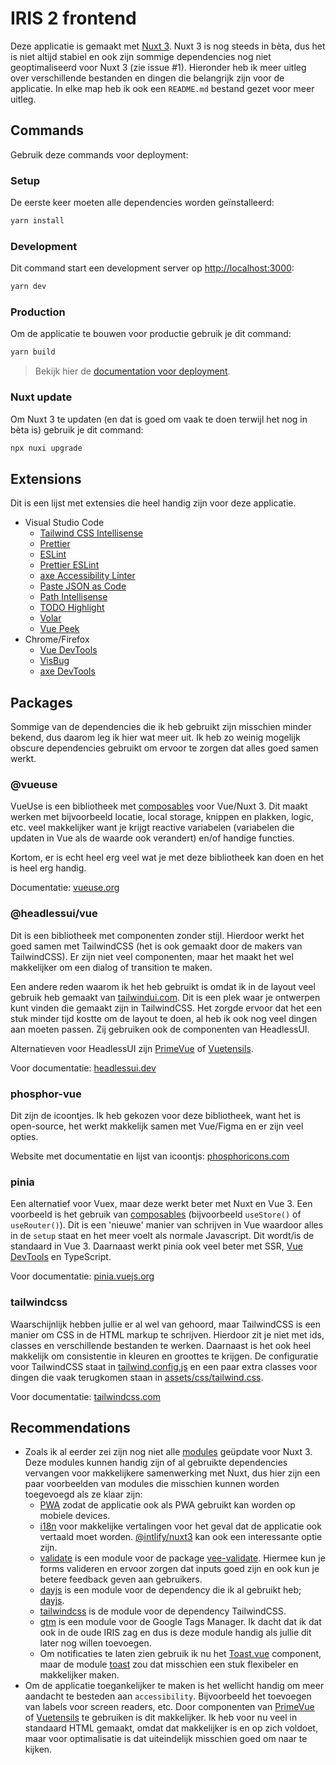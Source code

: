 # IRIS 2 frontend

Deze applicatie is gemaakt met [Nuxt 3](https://v3.nuxtjs.org). Nuxt 3 is nog steeds in bèta, dus het is niet altijd stabiel en ook zijn sommige dependencies nog niet geoptimaliseerd voor Nuxt 3 (zie issue #1).
Hieronder heb ik meer uitleg over verschillende bestanden en dingen die belangrijk zijn voor de applicatie. In elke map heb ik ook een `README.md` bestand gezet voor meer uitleg.

## Commands

Gebruik deze commands voor deployment:

### Setup

De eerste keer moeten alle dependencies worden geïnstalleerd:

```bash
yarn install
```

### Development

Dit command start een development server op [http://localhost:3000](http://localhost:3000):

```bash
yarn dev
```

### Production

Om de applicatie te bouwen voor productie gebruik je dit command:

```bash
yarn build
```

> Bekijk hier de [documentation voor deployment](https://v3.nuxtjs.org/docs/deployment).

### Nuxt update

Om Nuxt 3 te updaten (en dat is goed om vaak te doen terwijl het nog in bèta is) gebruik je dit command:

```bash
npx nuxi upgrade
```

## Extensions

Dit is een lijst met extensies die heel handig zijn voor deze applicatie.

-   Visual Studio Code
    -   [Tailwind CSS Intellisense](https://marketplace.visualstudio.com/items?itemName=bradlc.vscode-tailwindcss)
    -   [Prettier](https://marketplace.visualstudio.com/items?itemName=esbenp.prettier-vscode)
    -   [ESLint](https://marketplace.visualstudio.com/items?itemName=dbaeumer.vscode-eslint)
    -   [Prettier ESLint](https://marketplace.visualstudio.com/items?itemName=rvest.vs-code-prettier-eslint)
    -   [axe Accessibility Linter](https://marketplace.visualstudio.com/items?itemName=deque-systems.vscode-axe-linter)
    -   [Paste JSON as Code](https://marketplace.visualstudio.com/items?itemName=quicktype.quicktype)
    -   [Path Intellisense](https://marketplace.visualstudio.com/items?itemName=christian-kohler.path-intellisense)
    -   [TODO Highlight](https://marketplace.visualstudio.com/items?itemName=wayou.vscode-todo-highlight)
    -   [Volar](https://marketplace.visualstudio.com/items?itemName=johnsoncodehk.volar)
    -   [Vue Peek](https://marketplace.visualstudio.com/items?itemName=dariofuzinato.vue-peek)
-   Chrome/Firefox
    -   [Vue DevTools](https://chrome.google.com/webstore/detail/vuejs-devtools/ljjemllljcmogpfapbkkighbhhppjdbg)
    -   [VisBug](https://chrome.google.com/webstore/detail/visbug/cdockenadnadldjbbgcallicgledbeoc)
    -   [axe DevTools](https://chrome.google.com/webstore/detail/axe-devtools-web-accessib/lhdoppojpmngadmnindnejefpokejbdd)

## Packages

Sommige van de dependencies die ik heb gebruikt zijn misschien minder bekend, dus daarom leg ik hier wat meer uit. Ik heb zo weinig mogelijk obscure dependencies gebruikt om ervoor te zorgen dat alles goed samen werkt.

### @vueuse

VueUse is een bibliotheek met [composables](https://v3.nuxtjs.org/docs/directory-structure/composables/) voor Vue/Nuxt 3. Dit maakt werken met bijvoorbeeld locatie, local storage, knippen en plakken, logic, etc. veel makkelijker want je krijgt reactive variabelen (variabelen die updaten in Vue als de waarde ook verandert) en/of handige functies.

Kortom, er is echt heel erg veel wat je met deze bibliotheek kan doen en het is heel erg handig.

Documentatie: [vueuse.org](https://vueuse.org/guide/)

### @headlessui/vue

Dit is een bibliotheek met componenten zonder stijl. Hierdoor werkt het goed samen met TailwindCSS (het is ook gemaakt door de makers van TailwindCSS). Er zijn niet veel componenten, maar het maakt het wel makkelijker om een dialog of transition te maken.

Een andere reden waarom ik het heb gebruikt is omdat ik in de layout veel gebruik heb gemaakt van [tailwindui.com](https://tailwindui.com/). Dit is een plek waar je ontwerpen kunt vinden die gemaakt zijn in TailwindCSS. Het zorgde ervoor dat het een stuk minder tijd kostte om de layout te doen, al heb ik ook nog veel dingen aan moeten passen. Zij gebruiken ook de componenten van HeadlessUI.

Alternatieven voor HeadlessUI zijn [PrimeVue](https://primefaces.org/primevue/showcase/#/) of [Vuetensils](https://vuetensils.stegosource.com/Introduction.html).

Voor documentatie: [headlessui.dev](https://headlessui.dev/)

### phosphor-vue

Dit zijn de icoontjes. Ik heb gekozen voor deze bibliotheek, want het is open-source, het werkt makkelijk samen met Vue/Figma en er zijn veel opties.

Website met documentatie en lijst van icoontjs: [phosphoricons.com](https://phosphoricons.com/)

### pinia

Een alternatief voor Vuex, maar deze werkt beter met Nuxt en Vue 3. Een voorbeeld is het gebruik van [composables](https://v3.nuxtjs.org/docs/directory-structure/composables/) (bijvoorbeeld `useStore()` of `useRouter()`). Dit is een 'nieuwe' manier van schrijven in Vue waardoor alles in de `setup` staat en het meer voelt als normale Javascript. Dit wordt/is de standaard in Vue 3. Daarnaast werkt pinia ook veel beter met SSR, [Vue DevTools](https://chrome.google.com/webstore/detail/vuejs-devtools/ljjemllljcmogpfapbkkighbhhppjdbg) en TypeScript.

Voor documentatie: [pinia.vuejs.org](https://pinia.vuejs.org/)

### tailwindcss

Waarschijnlijk hebben jullie er al wel van gehoord, maar TailwindCSS is een manier om CSS in de HTML markup te schrijven. Hierdoor zit je niet met ids, classes en verschillende bestanden te werken. Daarnaast is het ook heel makkelijk om consistentie in kleuren en groottes te krijgen. De configuratie voor TailwindCSS staat in [tailwind.config.js](tailwind.config.js) en een paar extra classes voor dingen die vaak terugkomen staan in [assets/css/tailwind.css](assets/css/tailwind.css).

Voor documentatie: [tailwindcss.com](https://tailwindcss.com/)

## Recommendations

-   Zoals ik al eerder zei zijn nog niet alle [modules](https://modules.nuxtjs.org/) geüpdate voor Nuxt 3. Deze modules kunnen handig zijn of al gebruikte dependencies vervangen voor makkelijkere samenwerking met Nuxt, dus hier zijn een paar voorbeelden van modules die misschien kunnen worden toegevoegd als ze klaar zijn:
    -   [PWA](https://pwa.nuxtjs.org/) zodat de applicatie ook als PWA gebruikt kan worden op mobiele devices.
    -   [i18n](https://i18n.nuxtjs.org/) voor makkelijke vertalingen voor het geval dat de applicatie ook vertaald moet worden. [@intlify/nuxt3](https://github.com/intlify/nuxt3) kan ook een interessante optie zijn.
    -   [validate](https://github.com/lewyuburi/nuxt-validate) is een module voor de package [vee-validate](https://github.com/logaretm/vee-validate). Hiermee kun je forms valideren en ervoor zorgen dat inputs goed zijn en ook kun je betere feedback geven aan gebruikers.
    -   [dayjs](https://github.com/nuxt-community/dayjs-module) is een module voor de dependency die ik al gebruikt heb; [dayjs](https://day.js.org/en/).
    -   [tailwindcss](https://tailwindcss.nuxtjs.org/) is de module voor de dependency TailwindCSS.
    -   [gtm](https://github.com/nuxt-community/gtm-module) is een module voor de Google Tags Manager. Ik dacht dat ik dat ook in de oude IRIS zag en dus is deze module handig als jullie dit later nog willen toevoegen.
    -   Om notificaties te laten zien gebruik ik nu het [Toast.vue](components/Toast.vue) component, maar de module [toast](https://github.com/nuxt-community/community-modules/tree/master/packages/toast) zou dat misschien een stuk flexibeler en makkelijker maken.
-   Om de applicatie toegankelijker te maken is het wellicht handig om meer aandacht te besteden aan `accessibility`. Bijvoorbeeld het toevoegen van labels voor screen readers, etc. Door componenten van [PrimeVue](https://primefaces.org/primevue/showcase/#/) of [Vuetensils](https://vuetensils.stegosource.com/Introduction.html) te gebruiken is dit makkelijker. Ik heb voor nu veel in standaard HTML gemaakt, omdat dat makkelijker is en op zich voldoet, maar voor optimalisatie is dat uiteindelijk misschien goed om naar te kijken.
